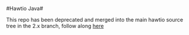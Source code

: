 #Hawtio Java#

This repo has been deprecated and merged into the main hawtio source tree in the 2.x branch, follow along [here](https://github.com/hawtio/hawtio/tree/2.x)
